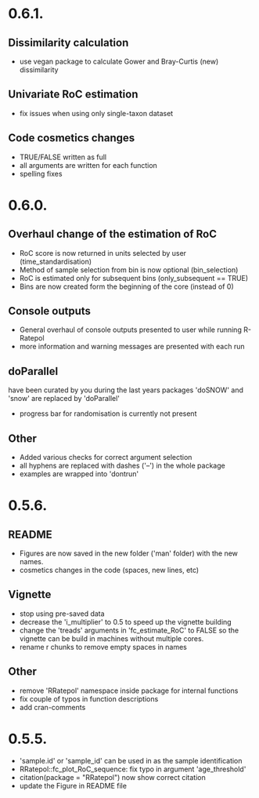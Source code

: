 # 0.6.1.

## Dissimilarity calculation
- use vegan package to calculate Gower and Bray-Curtis (new) dissimilarity

## Univariate RoC estimation
- fix issues when using only single-taxon dataset 

## Code cosmetics changes
- TRUE/FALSE written as full
- all arguments are written for each function
- spelling fixes


# 0.6.0.

## Overhaul change of the estimation of RoC
- RoC score is now returned in units selected by user (time_standardisation)
- Method of sample selection from bin is now optional (bin_selection)
- RoC is estimated only for subsequent bins (only_subsequent == TRUE)
- Bins are now created form the beginning of the core (instead of 0)

## Console outputs
- General overhaul of console outputs presented to user while running R-Ratepol
- more information and warning messages are presented with each run

## doParallel
have been curated by you during the last years packages 'doSNOW' and 'snow' are replaced by 'doParallel'
- progress bar for randomisation is currently not present 

## Other
- Added various checks for correct argument selection
- all hyphens are replaced with dashes ('–') in the whole package
- examples are wrapped into 'dontrun'


# 0.5.6.

## README
- Figures are now saved in the new folder ('man' folder) with the new names.
- cosmetics changes in the code (spaces, new lines, etc)

## Vignette
- stop using pre-saved data
- decrease the 'i_multiplier' to 0.5 to speed up the vignette building
- change the 'treads' arguments in 'fc_estimate_RoC' to FALSE so the vignette can be build in machines without multiple cores.
- rename r chunks to remove empty spaces in names

## Other
- remove 'RRatepol' namespace inside package for internal functions
- fix couple of typos in function descriptions
- add cran-comments


# 0.5.5.
- 'sample.id' or 'sample_id' can be used in as the sample identification
- RRatepol::fc_plot_RoC_sequence: fix typo in argument 'age_threshold' 
- citation(package = "RRatepol") now show correct citation
- update the Figure in README file
